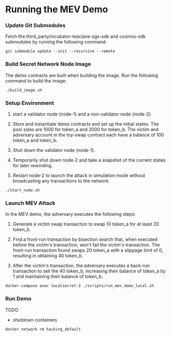 
# Running the MEV Demo

### Update Git Submodules
Fetch the third_party/incubator-teaclave-sgx-sdk and cosmos-sdk submodules by running the following command:

`git submodule update --init --recursive --remote`

### Build Secret Network Node Image
The demo contracts are built when building the image. Run the following command to build the image:

`./build_image.sh`

### Setup Environment
1) start a validator node (node-1) and a non-validator node (node-2)

2) Store and instantiate demo contracts and set up the initial states. 
The pool sizes are 1000 for token_a and 2000 for token_b. 
The victim and adversary account in the toy-swap contract each have a balance of 100 token_a and token_b.

3) Shut down the validator node (node-1).

4) Temporarily shut down node-2 and take a snapshot of the current states for later rewinding.

5) Restart node-2 to launch the attack in simulation mode without broadcasting any transactions to the network.

`./start_node.sh`

### Launch MEV Attack
In the MEV demo, the adversary executes the following steps:

1) Generate a victim swap transaction to swap 10 token_a for at least 20 token_b.

2) Find a front-run transaction by bisection search that, when executed before the victim's transaction, won't fail the victim's transaction. The front-run transaction found swaps 20 token_a with a slippage limit of 0, resulting in obtaining 40 token_b.

3) After the victim's transaction, the adversary executes a back-run transaction to sell the 40 token_b, increasing their balance of token_a by 1 and maintaining their balance of token_b.

`docker-compose exec localsecret-2 ./scripts/run_mev_demo_local.sh`


### Run Demo

TODO

[//]: # ()
[//]: # (* Update proto spec and other relevant files)

* shutdown containers

[//]: # (    * [rest/tx.go]&#40;x/compute/client/rest/tx.go&#41;)

[//]: # (    * [handler.go]&#40;x/compute/handler.go&#41;)

`docker network rm hacking_default`
